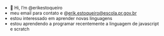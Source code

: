 -  👋 Hi, I’m @erikestoqueiro
- meu email para contato e @erik.estoqueiro@escola.pr.gov.br
- estou interessado em aprender novas linguagens 
- estou aprendendo a programar recentemente a linguagem de javascript e scratch 
